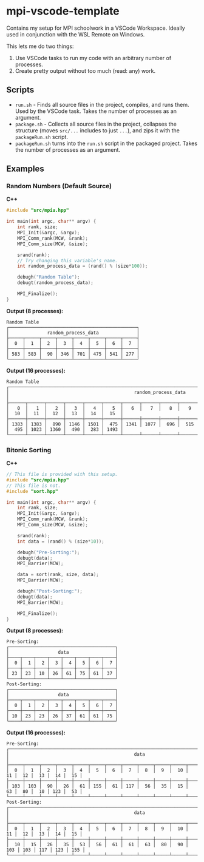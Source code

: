 # mpi-vscode-template

Contains my setup for MPI schoolwork in a VSCode Workspace. Ideally used in 
conjunction with the WSL Remote on Windows. 

This lets me do two things: 
1. Use VSCode tasks to run my code with an arbitrary number of processes.
2. Create pretty output without too much (read: any) work.

## Scripts

* `run.sh` - Finds all source files in the project, compiles, and runs them. 
Used by the VSCode task. Takes the number of processes as an argument.
* `package.sh` - Collects all source files in the project, collapses the 
structure (moves `src/...` includes to just `...`), and zips it with the
`packageRun.sh` script.
* `packageRun.sh` turns into the `run.sh` script in the packaged project.
Takes the number of processes as an argument.

## Examples

### Random Numbers (Default Source)

**C++**
```cpp
#include "src/mpiu.hpp"

int main(int argc, char** argv) {
    int rank, size;
    MPI_Init(&argc, &argv);
    MPI_Comm_rank(MCW, &rank);
    MPI_Comm_size(MCW, &size);

    srand(rank);
    // Try changing this variable's name.
    int random_process_data = (rand() % (size*100));

    debugh("Random Table");
    debugt(random_process_data);

    MPI_Finalize();
}

```

**Output (8 processes):**
```
Random Table
┌───────────────────────────────────────────────┐
│              random_process_data              │
├─────┬─────┬─────┬─────┬─────┬─────┬─────┬─────┤
│  0  │  1  │  2  │  3  │  4  │  5  │  6  │  7  │
├─────┼─────┼─────┼─────┼─────┼─────┼─────┼─────┤
│ 583 │ 583 │  90 │ 346 │ 701 │ 475 │ 541 │ 277 │
└─────┴─────┴─────┴─────┴─────┴─────┴─────┴─────┘
```

**Output (16 processes):**
```
Random Table
┌───────────────────────────────────────────────────────────────────────────────────────────────────────────────┐
│                                              random_process_data                                              │
├──────┬──────┬──────┬──────┬──────┬──────┬──────┬──────┬──────┬──────┬──────┬──────┬──────┬──────┬──────┬──────┤
│   0  │   1  │   2  │   3  │   4  │   5  │   6  │   7  │   8  │   9  │  10  │  11  │  12  │  13  │  14  │  15  │
├──────┼──────┼──────┼──────┼──────┼──────┼──────┼──────┼──────┼──────┼──────┼──────┼──────┼──────┼──────┼──────┤
│ 1383 │ 1383 │  890 │ 1146 │ 1501 │  475 │ 1341 │ 1077 │  696 │  515 │  495 │ 1023 │ 1360 │  490 │  283 │ 1493 │
└──────┴──────┴──────┴──────┴──────┴──────┴──────┴──────┴──────┴──────┴──────┴──────┴──────┴──────┴──────┴──────┘
```

### Bitonic Sorting

**C++**
```cpp
// This file is provided with this setup.
#include "src/mpiu.hpp"
// This file is not.
#include "sort.hpp"

int main(int argc, char** argv) {
    int rank, size;
    MPI_Init(&argc, &argv);
    MPI_Comm_rank(MCW, &rank);
    MPI_Comm_size(MCW, &size);

    srand(rank);
    int data = (rand() % (size*10));

    debugh("Pre-Sorting:");
    debugt(data);
    MPI_Barrier(MCW);

    data = sort(rank, size, data);
    MPI_Barrier(MCW);

    debugh("Post-Sorting:");
    debugt(data);
    MPI_Barrier(MCW);

    MPI_Finalize();
}
```

**Output (8 processes):**

```
Pre-Sorting:
┌───────────────────────────────────────┐
│                  data                 │
├────┬────┬────┬────┬────┬────┬────┬────┤
│  0 │  1 │  2 │  3 │  4 │  5 │  6 │  7 │
├────┼────┼────┼────┼────┼────┼────┼────┤
│ 23 │ 23 │ 10 │ 26 │ 61 │ 75 │ 61 │ 37 │
└────┴────┴────┴────┴────┴────┴────┴────┘
Post-Sorting:
┌───────────────────────────────────────┐
│                  data                 │
├────┬────┬────┬────┬────┬────┬────┬────┤
│  0 │  1 │  2 │  3 │  4 │  5 │  6 │  7 │
├────┼────┼────┼────┼────┼────┼────┼────┤
│ 10 │ 23 │ 23 │ 26 │ 37 │ 61 │ 61 │ 75 │
└────┴────┴────┴────┴────┴────┴────┴────┘
```

**Output (16 processes):**
```
Pre-Sorting:
┌───────────────────────────────────────────────────────────────────────────────────────────────┐
│                                              data                                             │
├─────┬─────┬─────┬─────┬─────┬─────┬─────┬─────┬─────┬─────┬─────┬─────┬─────┬─────┬─────┬─────┤
│  0  │  1  │  2  │  3  │  4  │  5  │  6  │  7  │  8  │  9  │  10 │  11 │  12 │  13 │  14 │  15 │
├─────┼─────┼─────┼─────┼─────┼─────┼─────┼─────┼─────┼─────┼─────┼─────┼─────┼─────┼─────┼─────┤
│ 103 │ 103 │  90 │  26 │  61 │ 155 │  61 │ 117 │  56 │  35 │  15 │  63 │  80 │  10 │ 123 │  53 │
└─────┴─────┴─────┴─────┴─────┴─────┴─────┴─────┴─────┴─────┴─────┴─────┴─────┴─────┴─────┴─────┘
Post-Sorting:
┌───────────────────────────────────────────────────────────────────────────────────────────────┐
│                                              data                                             │
├─────┬─────┬─────┬─────┬─────┬─────┬─────┬─────┬─────┬─────┬─────┬─────┬─────┬─────┬─────┬─────┤
│  0  │  1  │  2  │  3  │  4  │  5  │  6  │  7  │  8  │  9  │  10 │  11 │  12 │  13 │  14 │  15 │
├─────┼─────┼─────┼─────┼─────┼─────┼─────┼─────┼─────┼─────┼─────┼─────┼─────┼─────┼─────┼─────┤
│  10 │  15 │  26 │  35 │  53 │  56 │  61 │  61 │  63 │  80 │  90 │ 103 │ 103 │ 117 │ 123 │ 155 │
└─────┴─────┴─────┴─────┴─────┴─────┴─────┴─────┴─────┴─────┴─────┴─────┴─────┴─────┴─────┴─────┘
```